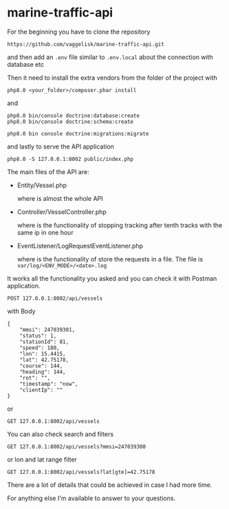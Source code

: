 # marine-traffic-api

For the beginning you have to clone the repository

    https://github.com/vaggelisk/marine-traffic-api.git
    
and then add an   `.env` file similar to  `.env.local` 
about the connection with database etc

Then it need to install the extra vendors from the 
 folder of the project with  

    php8.0 <your_folder>/composer.phar install
    
    
and 

    php8.0 bin/console doctrine:database:create
    php8.0 bin/console doctrine:schema:create
    
    php8.0 bin console doctrine:migrations:migrate
    
and lastly to serve the API application

    php8.0 -S 127.0.0.1:8002 public/index.php
    
    
The main files of the API are:

  - Entity/Vessel.php
  
    where is almost the whole API
 
  - Controller/VesselController.php
  
    where is the functionality of stopping tracking after tenth
    tracks with the same ip in one hour
 
  - EventListener/LogRequestEventListener.php
    
    where is the functionality of store the requests 
    in a file. The file is `var/log/<ENV_MODE>/<date>.log`
  
 
 
It works all the functionality you asked and you can check 
it with Postman application.

    POST 127.0.0.1:8002/api/vessels

with Body

```
{
    "mmsi": 247039301,
    "status": 1,
    "stationId": 81,
    "speed": 180,
    "lon": 15.4415,
    "lat": 42.75178,
    "course": 144,
    "heading": 144,
    "rot": "",
    "timestamp": "now",
    "clientIp": ""
}
```
     
or

    GET 127.0.0.1:8002/api/vessels
    
You can also check search and filters 

    GET 127.0.0.1:8002/api/vessels?mmsi=247039300

or lon and lat range filter

    GET 127.0.0.1:8002/api/vessels?lat[gte]=42.75178
    
There are a lot of details that could be achieved 
in case I had more time.


For anything else I'm available to answer to your questions.
